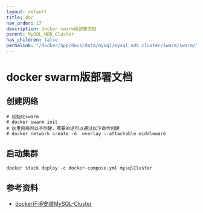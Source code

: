 ```yaml
---
layout: default
title: doc
nav_order: 17
description: docker swarm版部署文档
parent: MySQL_NDB_Cluster
has_children: false
permalink: "/docker/app/devs/data/mysql/mysql_ndb_cluster/swarm/swarm/"
---
```


# docker swarm版部署文档

## 创建网络

```shell
# 初始化swarm
# docker swarm init
# 这里网络可以不创建，需要的话可以通过以下命令创建
# docker network create -d  overlay --attachable middleware
```

## 启动集群

```shell
docker stack deploy -c docker-compose.yml mysqlCluster
```

## 参考资料

- [docker环境安装MySQL-Cluster](http://t.csdnimg.cn/9KmNs)
